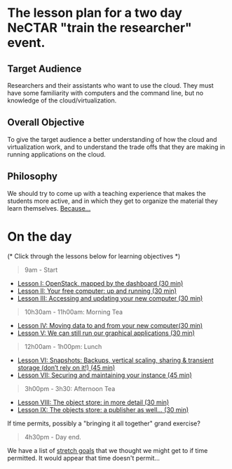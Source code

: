 # The lesson plan for a two day NeCTAR "train the researcher" event.

## Target Audience

Researchers and their assistants  who want to use the cloud. They must have some familiarity with computers and the 
command line, but no knowledge of the cloud/virtualization.

## Overall Objective

To give the target audience a better understanding of how the cloud and virtualization work, and to understand the 
trade offs that they are making in running applications on the cloud.

## Philosophy

We should try to come up with a teaching experience that makes the students more active, and in which they get to 
organize the material they learn themselves. [Because...](http://mindhacks.com/2011/10/24/make-study-more-effective-the-easy-way/)

# On the day

(* Click through the lessons below for learning objectives *)

> 9am - Start 

* [Lesson I: OpenStack, mapped by the dashboard (30 min)](lesson_I.md)
* [Lesson II: Your free computer: up and running (30 min)](lesson_II.md)
* [Lesson III: Accessing and updating your new computer (30 min)](lesson_III.md)

> 10h30am - 11h00am: Morning Tea

* [Lesson IV: Moving data to and from your new computer(30 min)](lesson_IV.md)
* [Lesson V: We can still run our graphical applications (30 min)](lesson_V.md)

> 12h00am - 1h00pm: Lunch

* [Lesson VI: Snapshots: Backups, vertical scaling, sharing & transient storage (don’t rely on it!) (45 min)](lesson_VI.md)
* [Lesson VII: Securing and maintaining your instance (45 min)](lesson_VII.md)

> 3h00pm - 3h30: Afternoon Tea

* [Lesson VIII: The object store: in more detail (30 min)](lesson_VIII.md)
* [Lesson IX: The objects store: a publisher as well… (30 min)](lesson_IX.md)

If time permits, possibly a "bringing it all together" grand exercise?

> 4h30pm - Day end.

We have a list of [stretch goals](stretch_goals.md) that we thought we might get to if time permitted. It would
appear that time doesn't permit...